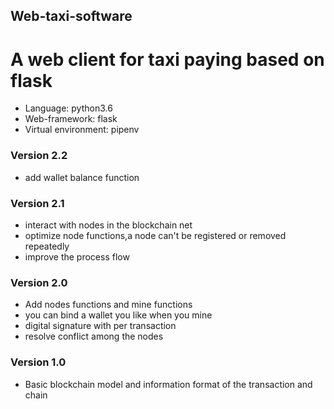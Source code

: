 ## Web-taxi-software
# A web client for taxi paying based on flask

- Language: python3.6   
- Web-framework: flask   
- Virtual environment: pipenv   

### Version 2.2
- add wallet balance function

### Version 2.1   
- interact with nodes in the blockchain net   
- optimize node functions,a node can't be registered or removed repeatedly    
- improve the process flow   
   
### Version 2.0   
- Add nodes functions and mine functions   
- you can bind a wallet you like when you mine   
- digital signature with per transaction   
- resolve conflict among the nodes   
   
### Version 1.0   
- Basic blockchain model and information format of the transaction and chain
